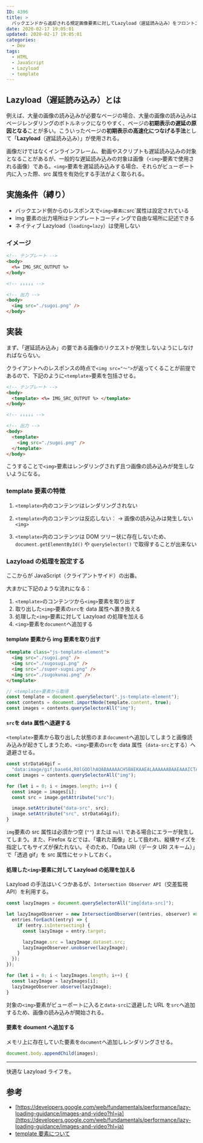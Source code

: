 ```yaml
---
ID: 4396
title: >
  バックエンドから返却される規定画像要素に対してLazyload（遅延読み込み）をフロントエンドだけで実現させる
date: 2020-02-17 19:05:01
updated: 2020-02-17 19:05:01
categories:
  - Dev
tags:
  - HTML
  - JavaScript
  - Lazyload
  - template
---
```


## Lazyload（遅延読み込み）とは

例えば、大量の画像の読み込みが必要なページの場合、大量の画像の読み込みはページレンダリングのボトルネックになりやすく、ページの**初期表示の遅延の原因となる**ことが多い。こういったページの**初期表示の高速化につなげる手法**として「**Lazyload**（遅延読み込み）」が使用される。

画像だけではなくインラインフレーム、動画やスクリプトも遅延読み込みの対象となることがあるが、一般的な遅延読み込みの対象は画像（`<img>`要素で使用される画像）である。`<img>`要素を遅延読み込みする場合、それらがビューポート内に入った際、src 属性を有効化する手法がよく取られる。

## 実施条件（縛り）

- バックエンド側からのレスポンスで`<img>要素に`src`属性は設定されている
- img 要素の出力場所はテンプレートコーディングで自由な場所に記述できる
- ネイティブ Lazyload（`loading=lazy`）は使用しない

### イメージ

```html
<!-- テンプレート -->
<body>
  <%= IMG_SRC_OUTPUT %>
</body>

<!-- ↓↓↓↓↓ -->

<!-- 出力 -->
<body>
  <img src="./sugoi.png" />
</body>
```

## 実装

まず、「遅延読み込み」の要である画像のリクエストが発生しないようにしなければならない。

クライアントへのレスポンスの時点で`<img src="〜">`が返ってくることが前提であるので、下記のように`<template>`要素を包括させる。

```html
<!-- テンプレート -->
<body>
  <template> <%= IMG_SRC_OUTPUT %> </template>
</body>

<!-- ↓↓↓↓↓ -->

<!-- 出力 -->
<body>
  <template>
    <img src="./sugoi.png" />
  </template>
</body>
```

こうすることで`<img>`要素はレンダリングされず且つ画像の読み込みが発生しないようになる。

### template 要素の特徴

1. `<template>`内のコンテンツはレンダリングされない
2. `<template>`内のコンテンツは反応しない：
   → 画像の読み込みは発生しない `<img>`

3. `<template>`内のコンテンツは DOM ツリー状に存在しないため、`document.getElementById()` や `querySelector()` で取得することが出来ない

### Lazyload の処理を設定する

ここからが JavaScript（クライアントサイド）の出番。

大まかに下記のような流れになる：

1. `<template>`のコンテンツから`<img>`要素を取り出す
2. 取り出した`<img>`要素の`src`を data 属性へ置き換える
3. 処理した`<img>`要素に対して Lazyload の処理を加える
4. `<img>`要素を`document`へ追加する

#### template 要素から img 要素を取り出す

```html
<template class="js-template-element">
  <img src="./sugoi.png" />
  <img src="./sugosugi.png" />
  <img src="./super-sugoi.png" />
  <img src="./sugokunai.png" />
</template>
```

```js
// <template>要素から取得
const template = document.querySelector(".js-template-element");
const contents = document.importNode(template.content, true);
const images = contents.querySelectorAll("img");
```

#### `src`を data 属性へ退避する

`<template>`要素から取り出した状態のまま`document`へ追加してしまうと画像読み込みが起きてしまうため、`<img>`要素の`src`を data 属性（`data-src`とする）へ退避させる。

```js
const strData64gif =
  "data:image/gif;base64,R0lGODlhAQABAAAAACH5BAEKAAEALAAAAAABAAEAAAICTAEAOw==";
const images = contents.querySelectorAll("img");

for (let i = 0; i < images.length; i++) {
  const image = images[i];
  const src = image.getAttribute("src");

  image.setAttribute("data-src", src);
  image.setAttribute("src", strData64gif);
}
```

`img`要素の src 属性は必須かつ空 (`""`) または `null` である場合にエラーが発生してしまう。また、Firefox などでは、「壊れた画像」として扱われ、縦横サイズを指定してもサイズが保たれない。そのため、「Data URI（データ URI スキーム）」で「透過 gif」を src 属性にセットしておく。

#### 処理した`<img>`要素に対して Lazyload の処理を加える

Lazyload の手法はいくつかあるが、`Intersection Observer API`（交差監視 API）を利用する。

```js
const lazyImages = document.querySelectorAll("img[data-src]");

let lazyImageObserver = new IntersectionObserver((entries, observer) => {
  entries.forEach((entry) => {
    if (entry.isIntersecting) {
      const lazyImage = entry.target;

      lazyImage.src = lazyImage.dataset.src;
      lazyImageObserver.unobserve(lazyImage);
    }
  });
});

for (let i = 0; i < lazyImages.length; i++) {
  const lazyImage = lazyImages[i];
  lazyImageObserver.observe(lazyImage);
}
```

対象の`<img>`要素がビューポートに入ると`data-src`に退避した URL を`src`へ追加するため、画像の読み込みが開始される。

#### <img>要素を doument へ追加する

メモリ上に存在していた要素を`document`へ追加しレンダリングさせる。

```js
document.body.appendChild(images);
```

---

快適な Lazyload ライフを。

## 参考

- [https://developers.google.com/web/fundamentals/performance/lazy-loading-guidance/images-and-video?hl=ja](https://developers.google.com/web/fundamentals/performance/lazy-loading-guidance/images-and-video?hl=ja)
- [template 要素について](https://b.0218.jp/20200214180922.html)
